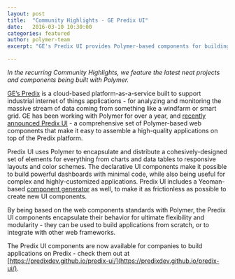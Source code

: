 ```yaml
---
layout: post
title:  "Community Highlights - GE Predix UI"
date:   2016-03-10 10:30:00
categories: featured
author: polymer-team
excerpt: "GE's Predix UI provides Polymer-based components for building dashboards for the industrial internet of things."

---
```


_In the recurring Community Highlights, we feature the latest neat projects and components being built with Polymer._

[GE’s Predix](https://urldefense.proofpoint.com/v2/url?u=https-3A__www.predix.io_&d=CwMFaQ&c=IV_clAzoPDE253xZdHuilRgztyh_RiV3wUrLrDQYWSI&r=9F6Dmst0NH2RGO9xMmnJKOe7JlNJuxJrlfva7kCPc3E&m=lMhDzKm4KW-DnORnk5NukOAhKd1aSZrcJ0eaHvqXrlc&s=fqkaPf3DIapZyaABDOWbu7JpCkG9SRTnkT07Xrn-vIk&e=><https://urldefense.proofpoint.com/v2/url?u=https-3A__www.predix.io_&d=CwMFaQ&c=IV_clAzoPDE253xZdHuilRgztyh_RiV3wUrLrDQYWSI&r=6IzGNk0NML0ha2ThIeehmg&m=JXx-B86n0-MEQMge5j-Hjt3a7R2RrK72eOmv2fTnFH4&s=s0eE4wQ3tFbQ-z2eIiUuUGGXEBCyH8yf0iooi-4t3RI&e=>) is a cloud-based platform-as-a-service built to support industrial internet of things applications - for analyzing and monitoring the massive stream of data coming from something like a windfarm or smart grid.  GE has been working with Polymer for over a year, and [recently announced Predix UI](https://www.predix.io/blog/article.html?article_id=1705) - a comprehensive set of Polymer-based web components that make it easy to assemble a high-quality applications on top of the Predix platform.

Predix UI uses Polymer to encapsulate and distribute a cohesively-designed set of elements for everything from charts and data tables to responsive layouts and color schemes. The declarative UI components make it possible to build powerful dashboards with minimal code, while also being useful for complex and highly-customized applications. Predix UI includes a Yeoman-based [component generator](https://urldefense.proofpoint.com/v2/url?u=https-3A__github.com_PredixDev_generator-2Dpx-2Dcomp&d=CwMFaQ&c=IV_clAzoPDE253xZdHuilRgztyh_RiV3wUrLrDQYWSI&r=6IzGNk0NML0ha2ThIeehmg&m=tp3Bitzt16t1VIdu8EMWmsqiuR2Tm68BedBg0gw8oDE&s=YqNx5yCVhYpeRViUvrdE2_umD0_O3XGfnyFuasprAbs&e=) as well, to make it as frictionless as possible to create new UI components.

By being based on the web components standards with Polymer, the Predix UI components encapsulate their behavior for ultimate flexibility and modularity - they can be used to build applications from scratch, or to integrate with other web frameworks.

The Predix UI components are now available for companies to build applications on Predix - check them out at [https://predixdev.github.io/predix-ui/](https://predixdev.github.io/predix-ui/).
